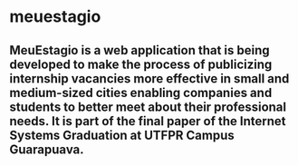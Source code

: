 # meuestagio

## MeuEstagio is a web application that is being developed to make the process of publicizing internship vacancies more effective in small and medium-sized cities enabling companies and students to better meet about their professional needs. It is part of the final paper of the Internet Systems Graduation at UTFPR Campus Guarapuava.
